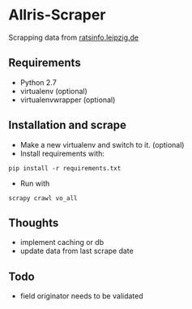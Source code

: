 # Allris-Scraper

Scrapping data from [ratsinfo.leipzig.de](https://ratsinfo.leipzig.de/)

## Requirements

* Python 2.7
* virtualenv (optional)
* virtualenvwrapper (optional)


## Installation and scrape

* Make a new virtualenv and switch to it. (optional)
* Install requirements with:
```
pip install -r requirements.txt
```

* Run with
```
scrapy crawl vo_all
```

## Thoughts

* implement caching or db
* update data from last scrape date

## Todo
* field originator needs to be validated
